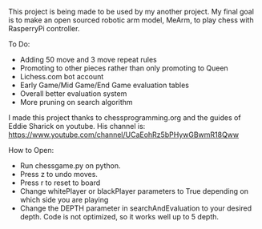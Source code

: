 This project is being made to be used by my another project. My final goal is to make an open sourced robotic arm model, MeArm, to play chess with RasperryPi controller. 



To Do:

- Adding 50 move and 3 move repeat rules
- Promoting to other pieces rather than only promoting to Queen
- Lichess.com bot account
- Early Game/Mid Game/End Game evaluation tables
- Overall better evaluation system
- More pruning on search algorithm


I made this project thanks to chessprogramming.org and the guides of Eddie Sharick on youtube. His channel is: https://www.youtube.com/channel/UCaEohRz5bPHywGBwmR18Qww


How to Open:
- Run chessgame.py on python.
- Press z to undo moves.
- Press r to reset to board
- Change whitePlayer or blackPlayer parameters to True depending on which side you are playing
- Change the DEPTH parameter in searchAndEvaluation to your desired depth. Code is not optimized, so it works well up to 5 depth.


